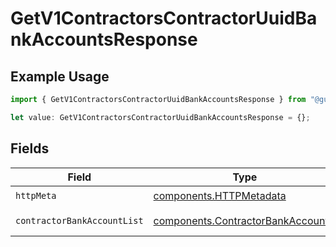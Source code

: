 # GetV1ContractorsContractorUuidBankAccountsResponse

## Example Usage

```typescript
import { GetV1ContractorsContractorUuidBankAccountsResponse } from "@gusto/embedded-api/models/operations/getv1contractorscontractoruuidbankaccounts.js";

let value: GetV1ContractorsContractorUuidBankAccountsResponse = {};
```

## Fields

| Field                                                                                  | Type                                                                                   | Required                                                                               | Description                                                                            |
| -------------------------------------------------------------------------------------- | -------------------------------------------------------------------------------------- | -------------------------------------------------------------------------------------- | -------------------------------------------------------------------------------------- |
| `httpMeta`                                                                             | [components.HTTPMetadata](../../models/components/httpmetadata.md)                     | :heavy_check_mark:                                                                     | N/A                                                                                    |
| `contractorBankAccountList`                                                            | [components.ContractorBankAccount](../../models/components/contractorbankaccount.md)[] | :heavy_minus_sign:                                                                     | Example response                                                                       |